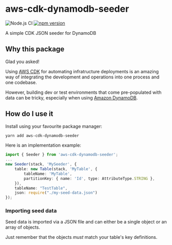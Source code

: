 # aws-cdk-dynamodb-seeder

![Node.js CI](https://github.com/elegantdevelopment/aws-cdk-dynamodb-seeder/workflows/Node.js%20CI/badge.svg)
[![npm version](https://badge.fury.io/js/aws-cdk-dynamodb-seeder.svg)](https://badge.fury.io/js/aws-cdk-dynamodb-seeder)

A simple CDK JSON seeder for DynamoDB

## Why this package

Glad you asked!

Using [AWS CDK] for automating infratructure deployments is an amazing way of integrating the development and operations into one process and one codebase.

However, building dev or test environments that come pre-populated with data can be tricky, especially when using [Amazon DynamoDB].

## How do I use it

Install using your favourite package manager:

```sh
yarn add aws-cdk-dynamodb-seeder
```

Here is an implementation example:

```ts
import { Seeder } from 'aws-cdk-dynamodb-seeder';
...
new Seeder(stack, 'MySeeder', {
    table: new Table(stack, 'MyTable', {
        tableName: 'MyTable',
        partitionKey: { name: 'Id', type: AttributeType.STRING },
    }),
    tableName: "TestTable",
    json: require("./my-seed-data.json")
});
```

### Importing seed data

Seed data is imported via a JSON file and can either be a single object or an array of objects.

Just remember that the objects *must* match your table's key definitions.

   [AWS CDK]: https://aws.amazon.com/cdk
   [Amazon DynamoDB]: https://aws.amazon.com/dynamodb
